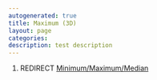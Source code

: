 ```yaml
---
autogenerated: true
title: Maximum (3D)
layout: page
categories: 
description: test description
---
```


1.  REDIRECT [Minimum/Maximum/Median](Minimum_Maximum_Median)
